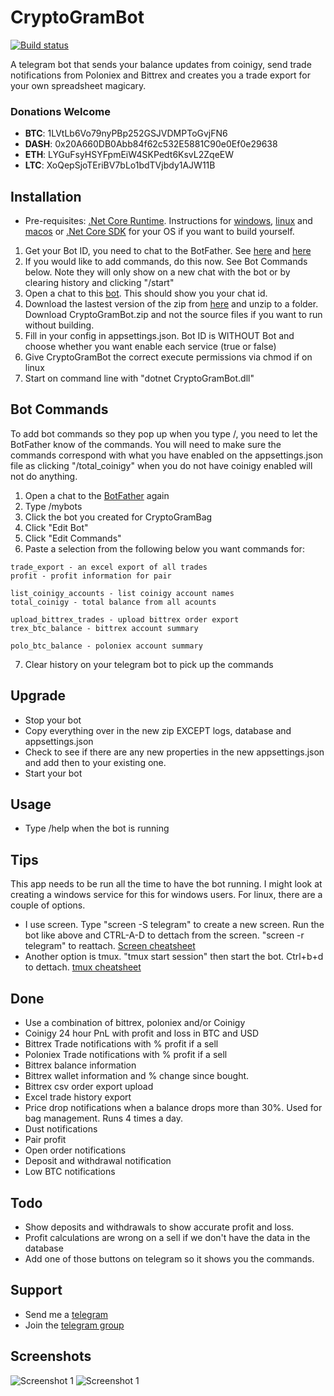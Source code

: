 # CryptoGramBot

[![Build status](https://ci.appveyor.com/api/projects/status/64877qbjrmvirbar/branch/master?svg=true)](https://ci.appveyor.com/project/mehtadone/telecoinigy/branch/master)

A telegram bot that sends your balance updates from coinigy, send trade notifications from Poloniex and Bittrex and creates you a trade export for your own spreadsheet magicary.

### Donations Welcome
* **BTC**: 1LVtLb6Vo79nyPBp252GSJVDMPToGvjFN6
* **DASH**: 0x20A660DB0Abb84f62c532E5881C90e0Ef0e29638
* **ETH**: LYGuFsyHSYFpmEiW4SKPedt6KsvL2ZqeEW
* **LTC**: XoQepSjoTEriBV7bLo1bdTVjbdy1AJW11B

## Installation
* Pre-requisites:
[.Net Core Runtime](https://www.microsoft.com/net/download/core#/runtime). Instructions for [windows](https://www.microsoft.com/net/download/core#/runtime), [linux](https://www.microsoft.com/net/download/linux) and [macos](https://www.microsoft.com/net/download/core#/runtime) or [.Net Core SDK](https://www.microsoft.com/net/core#windowscmd) for your OS if you want to build yourself. 

1. Get your Bot ID, you need to chat to the BotFather. See [here](https://core.telegram.org/bots#3-how-do-i-create-a-bot) and [here](https://core.telegram.org/bots#6-botfather) 
2. If you would like to add commands, do this now. See Bot Commands below. Note they will only show on a new chat with the bot or by clearing history and clicking "/start"
3. Open a chat to this [bot](https://t.me/get_id_bot). This should show you your chat id.
4. Download the lastest version of the zip from [here](https://github.com/mehtadone/CryptoGramBot/releases) and unzip to a folder. Download CryptoGramBot.zip and not the source files if you want to run without building. 
5. Fill in your config in appsettings.json. Bot ID is WITHOUT Bot and choose whether you want enable each service (true or false)
6. Give CryptoGramBot the correct execute permissions via chmod if on linux
7. Start on command line with "dotnet CryptoGramBot.dll"

## Bot Commands
To add bot commands so they pop up when you type /, you need to let the BotFather know of the commands. You will need to make sure the commands correspond with what you have enabled on the appsettings.json file as clicking "/total_coinigy" when you do not have coinigy enabled will not do anything. 

1. Open a chat to the [BotFather](https://telegram.me/botfather) again
2. Type /mybots
3. Click the bot you created for CryptoGramBag
4. Click "Edit Bot"
5. Click "Edit Commands"
6. Paste a selection from the following below you want commands for: 

```
trade_export - an excel export of all trades
profit - profit information for pair

list_coinigy_accounts - list coinigy account names
total_coinigy - total balance from all acounts

upload_bittrex_trades - upload bittrex order export
trex_btc_balance - bittrex account summary

polo_btc_balance - poloniex account summary
```
7. Clear history on your telegram bot to pick up the commands

## Upgrade
* Stop your bot
* Copy everything over in the new zip EXCEPT logs, database and appsettings.json
* Check to see if there are any new properties in the new appsettings.json and add then to your existing one. 
* Start your bot

## Usage
* Type /help when the bot is running

## Tips

This app needs to be run all the time to have the bot running. I might look at creating a windows service for this for windows users. For linux, there are a couple of options. 

* I use screen. Type "screen -S telegram" to create a new screen. Run the bot like above and CTRL-A-D to dettach from the screen. "screen -r telegram" to reattach. [Screen cheatsheet](http://aperiodic.net/screen/quick_reference)
* Another option is tmux. "tmux start session" then start the bot. Ctrl+b+d to dettach. [tmux cheatsheet](http://www.dayid.org/comp/tm.html)

## Done
* Use a combination of bittrex, poloniex and/or Coinigy
* Coinigy 24 hour PnL with profit and loss in BTC and USD
* Bittrex Trade notifications with % profit if a sell 
* Poloniex Trade notifications with % profit if a sell
* Bittrex balance information
* Bittrex wallet information and % change since bought.
* Bittrex csv order export upload
* Excel trade history export
* Price drop notifications when a balance drops more than 30%. Used for bag management. Runs 4 times a day.
* Dust notifications
* Pair profit 
* Open order notifications
* Deposit and withdrawal notification
* Low BTC notifications

## Todo
* Show deposits and withdrawals to show accurate profit and loss. 
* Profit calculations are wrong on a sell if we don't have the data in the database
* Add one of those buttons on telegram so it shows you the commands. 

## Support
* Send me a [telegram](https://t.me/mehtadone)
* Join the [telegram group](https://t.me/joinchat/AYGQfg7ZauzhAxe5QyU4Tg)

## Screenshots

![Screenshot 1](https://github.com/mehtadone/CryptoGramBot/blob/master/CryptoGramBot/images/screenshot.png?raw=true)
![Screenshot 1](https://github.com/mehtadone/CryptoGramBot/blob/master/CryptoGramBot/images/screenshot-1.png?raw=true)
